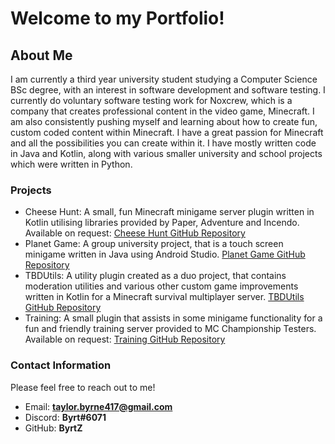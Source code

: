 # Welcome to my Portfolio!

## About Me
I am currently a third year university student studying a Computer Science BSc degree, with an interest in software development and software testing. I currently do voluntary software testing work for Noxcrew, which is a company that creates professional content in the video game, Minecraft. I am also consistently pushing myself and learning about how to create fun, custom coded content within Minecraft. I have a great passion for Minecraft and all the possibilities you can create within it. I have mostly written code in Java and Kotlin, along with various smaller university and school projects which were written in Python. 

### Projects
- Cheese Hunt: A small, fun Minecraft minigame server plugin written in Kotlin utilising libraries provided by Paper, Adventure and Incendo. Available on request: [Cheese Hunt GitHub Repository](https://github.com/ByrtZ/CheeseHunt)
- Planet Game: A group university project, that is a touch screen minigame written in Java using Android Studio. [Planet Game GitHub Repository](https://github.com/ByrtZ/CIS2162-PlanetGame)
- TBDUtils: A utility plugin created as a duo project, that contains moderation utilities and various other custom game improvements written in Kotlin for a Minecraft survival multiplayer server. [TBDUtils GitHub Repository](https://github.com/Hoi15A/TBDUtils)
- Training: A small plugin that assists in some minigame functionality for a fun and friendly training server provided to MC Championship Testers. Available on request: [Training GitHub Repository](https://github.com/ByrtZ/Training)


### Contact Information
Please feel free to reach out to me!
- Email: **taylor.byrne417@gmail.com**
- Discord: **Byrt#6071**
- GitHub: **ByrtZ**
